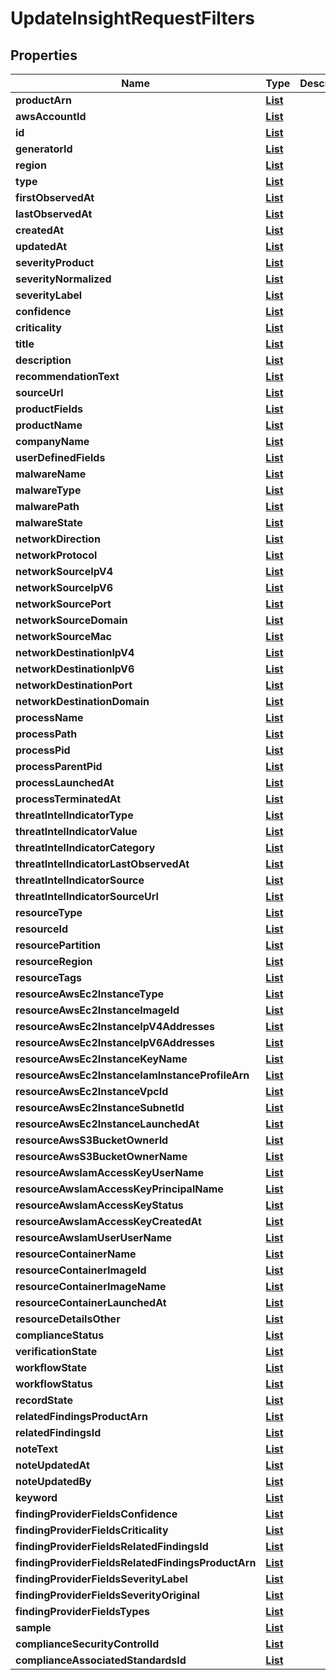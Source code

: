 

# UpdateInsightRequestFilters


## Properties

| Name | Type | Description | Notes |
|------------ | ------------- | ------------- | -------------|
|**productArn** | [**List**](List.md) |  |  [optional] |
|**awsAccountId** | [**List**](List.md) |  |  [optional] |
|**id** | [**List**](List.md) |  |  [optional] |
|**generatorId** | [**List**](List.md) |  |  [optional] |
|**region** | [**List**](List.md) |  |  [optional] |
|**type** | [**List**](List.md) |  |  [optional] |
|**firstObservedAt** | [**List**](List.md) |  |  [optional] |
|**lastObservedAt** | [**List**](List.md) |  |  [optional] |
|**createdAt** | [**List**](List.md) |  |  [optional] |
|**updatedAt** | [**List**](List.md) |  |  [optional] |
|**severityProduct** | [**List**](List.md) |  |  [optional] |
|**severityNormalized** | [**List**](List.md) |  |  [optional] |
|**severityLabel** | [**List**](List.md) |  |  [optional] |
|**confidence** | [**List**](List.md) |  |  [optional] |
|**criticality** | [**List**](List.md) |  |  [optional] |
|**title** | [**List**](List.md) |  |  [optional] |
|**description** | [**List**](List.md) |  |  [optional] |
|**recommendationText** | [**List**](List.md) |  |  [optional] |
|**sourceUrl** | [**List**](List.md) |  |  [optional] |
|**productFields** | [**List**](List.md) |  |  [optional] |
|**productName** | [**List**](List.md) |  |  [optional] |
|**companyName** | [**List**](List.md) |  |  [optional] |
|**userDefinedFields** | [**List**](List.md) |  |  [optional] |
|**malwareName** | [**List**](List.md) |  |  [optional] |
|**malwareType** | [**List**](List.md) |  |  [optional] |
|**malwarePath** | [**List**](List.md) |  |  [optional] |
|**malwareState** | [**List**](List.md) |  |  [optional] |
|**networkDirection** | [**List**](List.md) |  |  [optional] |
|**networkProtocol** | [**List**](List.md) |  |  [optional] |
|**networkSourceIpV4** | [**List**](List.md) |  |  [optional] |
|**networkSourceIpV6** | [**List**](List.md) |  |  [optional] |
|**networkSourcePort** | [**List**](List.md) |  |  [optional] |
|**networkSourceDomain** | [**List**](List.md) |  |  [optional] |
|**networkSourceMac** | [**List**](List.md) |  |  [optional] |
|**networkDestinationIpV4** | [**List**](List.md) |  |  [optional] |
|**networkDestinationIpV6** | [**List**](List.md) |  |  [optional] |
|**networkDestinationPort** | [**List**](List.md) |  |  [optional] |
|**networkDestinationDomain** | [**List**](List.md) |  |  [optional] |
|**processName** | [**List**](List.md) |  |  [optional] |
|**processPath** | [**List**](List.md) |  |  [optional] |
|**processPid** | [**List**](List.md) |  |  [optional] |
|**processParentPid** | [**List**](List.md) |  |  [optional] |
|**processLaunchedAt** | [**List**](List.md) |  |  [optional] |
|**processTerminatedAt** | [**List**](List.md) |  |  [optional] |
|**threatIntelIndicatorType** | [**List**](List.md) |  |  [optional] |
|**threatIntelIndicatorValue** | [**List**](List.md) |  |  [optional] |
|**threatIntelIndicatorCategory** | [**List**](List.md) |  |  [optional] |
|**threatIntelIndicatorLastObservedAt** | [**List**](List.md) |  |  [optional] |
|**threatIntelIndicatorSource** | [**List**](List.md) |  |  [optional] |
|**threatIntelIndicatorSourceUrl** | [**List**](List.md) |  |  [optional] |
|**resourceType** | [**List**](List.md) |  |  [optional] |
|**resourceId** | [**List**](List.md) |  |  [optional] |
|**resourcePartition** | [**List**](List.md) |  |  [optional] |
|**resourceRegion** | [**List**](List.md) |  |  [optional] |
|**resourceTags** | [**List**](List.md) |  |  [optional] |
|**resourceAwsEc2InstanceType** | [**List**](List.md) |  |  [optional] |
|**resourceAwsEc2InstanceImageId** | [**List**](List.md) |  |  [optional] |
|**resourceAwsEc2InstanceIpV4Addresses** | [**List**](List.md) |  |  [optional] |
|**resourceAwsEc2InstanceIpV6Addresses** | [**List**](List.md) |  |  [optional] |
|**resourceAwsEc2InstanceKeyName** | [**List**](List.md) |  |  [optional] |
|**resourceAwsEc2InstanceIamInstanceProfileArn** | [**List**](List.md) |  |  [optional] |
|**resourceAwsEc2InstanceVpcId** | [**List**](List.md) |  |  [optional] |
|**resourceAwsEc2InstanceSubnetId** | [**List**](List.md) |  |  [optional] |
|**resourceAwsEc2InstanceLaunchedAt** | [**List**](List.md) |  |  [optional] |
|**resourceAwsS3BucketOwnerId** | [**List**](List.md) |  |  [optional] |
|**resourceAwsS3BucketOwnerName** | [**List**](List.md) |  |  [optional] |
|**resourceAwsIamAccessKeyUserName** | [**List**](List.md) |  |  [optional] |
|**resourceAwsIamAccessKeyPrincipalName** | [**List**](List.md) |  |  [optional] |
|**resourceAwsIamAccessKeyStatus** | [**List**](List.md) |  |  [optional] |
|**resourceAwsIamAccessKeyCreatedAt** | [**List**](List.md) |  |  [optional] |
|**resourceAwsIamUserUserName** | [**List**](List.md) |  |  [optional] |
|**resourceContainerName** | [**List**](List.md) |  |  [optional] |
|**resourceContainerImageId** | [**List**](List.md) |  |  [optional] |
|**resourceContainerImageName** | [**List**](List.md) |  |  [optional] |
|**resourceContainerLaunchedAt** | [**List**](List.md) |  |  [optional] |
|**resourceDetailsOther** | [**List**](List.md) |  |  [optional] |
|**complianceStatus** | [**List**](List.md) |  |  [optional] |
|**verificationState** | [**List**](List.md) |  |  [optional] |
|**workflowState** | [**List**](List.md) |  |  [optional] |
|**workflowStatus** | [**List**](List.md) |  |  [optional] |
|**recordState** | [**List**](List.md) |  |  [optional] |
|**relatedFindingsProductArn** | [**List**](List.md) |  |  [optional] |
|**relatedFindingsId** | [**List**](List.md) |  |  [optional] |
|**noteText** | [**List**](List.md) |  |  [optional] |
|**noteUpdatedAt** | [**List**](List.md) |  |  [optional] |
|**noteUpdatedBy** | [**List**](List.md) |  |  [optional] |
|**keyword** | [**List**](List.md) |  |  [optional] |
|**findingProviderFieldsConfidence** | [**List**](List.md) |  |  [optional] |
|**findingProviderFieldsCriticality** | [**List**](List.md) |  |  [optional] |
|**findingProviderFieldsRelatedFindingsId** | [**List**](List.md) |  |  [optional] |
|**findingProviderFieldsRelatedFindingsProductArn** | [**List**](List.md) |  |  [optional] |
|**findingProviderFieldsSeverityLabel** | [**List**](List.md) |  |  [optional] |
|**findingProviderFieldsSeverityOriginal** | [**List**](List.md) |  |  [optional] |
|**findingProviderFieldsTypes** | [**List**](List.md) |  |  [optional] |
|**sample** | [**List**](List.md) |  |  [optional] |
|**complianceSecurityControlId** | [**List**](List.md) |  |  [optional] |
|**complianceAssociatedStandardsId** | [**List**](List.md) |  |  [optional] |



